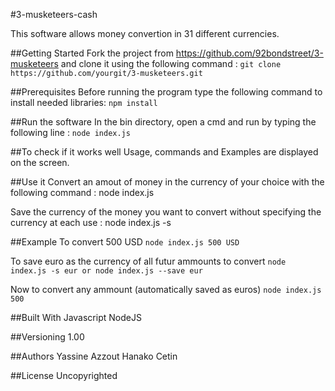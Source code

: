 #3-musketeers-cash

This software allows money convertion in 31 different currencies.

##Getting Started
Fork the project from https://github.com/92bondstreet/3-musketeers and clone it using the following command : 
	```
	git clone https://github.com/yourgit/3-musketeers.git
	```

##Prerequisites
Before running the program type the following command to install needed libraries:
	```
	npm install
	```

##Run the software
In the bin directory, open a cmd and run by typing the following line :
	```
	node index.js
	```

##To check if it works well
Usage, commands and Examples are displayed on the screen.

##Use it
Convert an amout of money in the currency of your choice with the following command :
	node index.js <amount> <currency>

Save the currency of the money you want to convert without specifying the currency at each use :
	node index.js -s <currency>

##Example 
To convert 500 USD 
	```
	node index.js 500 USD
	```

To save euro as the currency of all futur ammounts to convert
	```
	node index.js -s eur
	or node index.js --save eur
	```

Now to convert any ammount (automatically saved as euros)
	```
	node index.js 500
	```

##Built With
Javascript
NodeJS

##Versioning
1.00

##Authors
Yassine Azzout
Hanako Cetin

##License
Uncopyrighted
